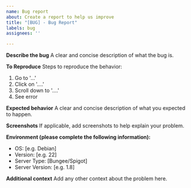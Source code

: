 ```yaml
---
name: Bug report
about: Create a report to help us improve
title: "[BUG] - Bug Report"
labels: bug
assignees: ''

---
```


**Describe the bug**
A clear and concise description of what the bug is.

**To Reproduce**
Steps to reproduce the behavior:
1. Go to '...'
2. Click on '....'
3. Scroll down to '....'
4. See error

**Expected behavior**
A clear and concise description of what you expected to happen.

**Screenshots**
If applicable, add screenshots to help explain your problem.

**Environment (please complete the following information):**
 - OS: [e.g. Debian]
 - Version: [e.g. 22]
 - Server Type: [Bungee/Spigot]
 - Server Version: [e.g. 1.8]

**Additional context**
Add any other context about the problem here.
